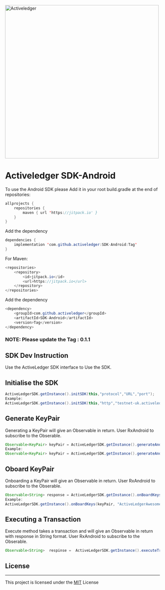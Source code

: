 <img src="https://www.activeledger.io/wp-content/uploads/2018/09/Asset-23.png" alt="Activeledger" width="500"/>


# Activeledger SDK-Android

To use the Android SDK please Add it in your root build.gradle at the end of repositories:

```Java
allprojects {
	repositories {
		maven { url 'https://jitpack.io' }
	}
}
```

Add the dependency

```Java
dependencies {
	implementation 'com.github.activeledger:SDK-Android:Tag'
}
```

For Maven:

```Java
<repositories>
	<repository>
		<id>jitpack.io</id>
		<url>https://jitpack.io</url>
	</repository>
</repositories>
```

Add the dependency

```Java
<dependency>
	<groupId>com.github.activeledger</groupId>
	<artifactId>SDK-Android</artifactId>
	<version>Tag</version>
</dependency>
```

### NOTE: Please update the Tag : 0.1.1

## SDK Dev Instruction

Use the ActiveLedger SDK interface to Use the SDK.

## Initialise the SDK

```Java
ActiveLedgerSDK.getInstance().initSDK(this,"protocol","URL","port");
Example:
ActiveLedgerSDK.getInstance().initSDK(this,"http","testnet-uk.activeledger.io","5260");
```

## Generate KeyPair

Generating a KeyPair will give an Observable in return. User RxAndroid to subscribe to the Obserable.

```Java
Observable<KeyPair> keyPair = ActiveLedgerSDK.getInstance().generateAndSetKeyPair(KeyType,SaveKeysToFile);
Example:
Observable<KeyPair> keyPair = ActiveLedgerSDK.getInstance().generateAndSetKeyPair(keyType,true);
```

## Oboard KeyPair

Onboarding a KeyPair will give an Observable in return. User RxAndroid to subscribe to the Obserable.

```Java
Observable<String> response = ActiveLedgerSDK.getInstance().onBoardKeys(KeyPair, "KeyName");
Example:
ActiveLedgerSDK.getInstance().onBoardKeys(keyPair, "ActiveLedgerAwesomeKey");
```

## Executing a Transaction

Execute method takes a transaction and will give an Observable in return with response in String format. User RxAndroid to subscribe to the Obserable.

```Java
Observable<String>  respinse =  ActiveLedgerSDK.getInstance().executeTransaction(String transactionJson);
```


## License

---

This project is licensed under the [MIT](https://github.com/activeledger/SDK-Android/blob/master/LICENSE) License

